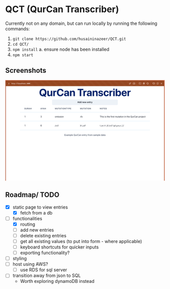 # QCT (QurCan Transcriber)

Currently not on any domain, but can run locally by running the following commands:

1. `git clone https://github.com/husaininazeer/QCT.git`
2. `cd QCT/`
3. `npm install`
   a. ensure node has been installed
4. `npm start`

## Screenshots

![Main Page](./public/main-page.png)

## Roadmap/ TODO

- [x] static page to view entries
  - [x] fetch from a db
- [ ] functionalities
  - [x] routing
  - [ ] add new entries
  - [ ] delete existing entries
  - [ ] get all existing values (to put into form - where applicable)
  - [ ] keyboard shortcuts for quicker inputs
  - [ ] exporting functionality?
- [ ] styling
- [ ] host using AWS?
  - [ ] use RDS for sql server
- [ ] transition away from json to SQL
  - Worth exploring dynamoDB instead
